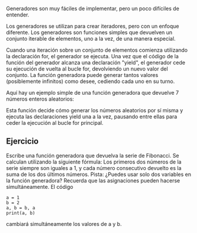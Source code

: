 Generadores son muy fáciles de implementar, pero un poco difíciles de entender.

Los generadores se utilizan para crear iteradores, pero con un enfoque diferente. Los generadores son funciones simples que devuelven un conjunto iterable de elementos, uno a la vez, de una manera especial.

Cuando una iteración sobre un conjunto de elementos comienza utilizando la declaración for, el generador se ejecuta. Una vez que el código de la función del generador alcanza una declaración "yield", el generador cede su ejecución de vuelta al bucle for, devolviendo un nuevo valor del conjunto. La función generadora puede generar tantos valores (posiblemente infinitos) como desee, cediendo cada uno en su turno.

Aquí hay un ejemplo simple de una función generadora que devuelve 7 números enteros aleatorios:

Esta función decide cómo generar los números aleatorios por sí misma y ejecuta las declaraciones yield una a la vez, pausando entre ellas para ceder la ejecución al bucle for principal.

Ejercicio
--------

Escribe una función generadora que devuelva la serie de Fibonacci. Se calculan utilizando la siguiente fórmula: Los primeros dos números de la serie siempre son iguales a 1, y cada número consecutivo devuelto es la suma de los dos últimos números.
Pista: ¿Puedes usar solo dos variables en la función generadora? Recuerda que las asignaciones pueden hacerse simultáneamente. El código

    a = 1
    b = 2
    a, b = b, a
    print(a, b)

cambiará simultáneamente los valores de a y b.
